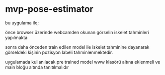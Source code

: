 mvp-pose-estimator
=================

bu uygulama ile; 

önce browser üzerinde webcamden okunan görselin iskelet tahminleri yapılmakta

sonra daha önceden train edilen model ile iskelet tahminine dayanarak görseldeki kişinin pozisyon labeli tahminlenmektedir.

uygulamada kullanılacak pre trained model www klasörü altına eklenmeli ve main bloğu altında tanıtılmalıdır

